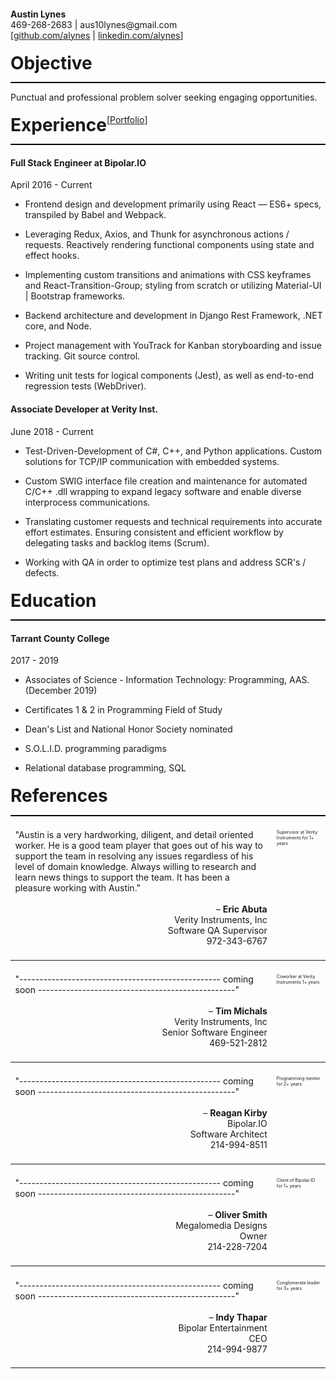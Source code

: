 
<h4 style="margin-block-end: 0"> Austin Lynes </h4>
<p style="margin-block-start: 0">
469-268-2683 | aus10lynes@gmail.com<br/>
[<a href="https://github.com/alynes">github.com/alynes</a> | <a href="https://linkedin.com/in/alynes">linkedin.com/alynes</a>]<br/>
</p>

<div style="width: 100%; height: 2em; padding: 0.37em 0 0.37em 0;">
<h1 style="float: left; width: auto; margin: 0">Objective</h1>
</div>

<hr style="height: 2px; background-color: black; border: none;"/>

Punctual and professional problem solver seeking engaging opportunities.

<div style="width: 100%; height: 2em; padding: 0.37em 0 0.37em 0;">
<h1 style="float: left; width: auto; margin: 0">Experience</h1>
<div style="float: left">[</div><a href="https://alynes.github.io/portfolio/" style="float: left">Portfolio</a>]
</div>

<hr style="height: 2px; background-color: black; border: none;"/>

#### Full Stack Engineer at Bipolar.IO 

April 2016 - Current

- Frontend design and development primarily using React — ES6+ specs, transpiled by Babel and Webpack. 

- Leveraging Redux, Axios, and Thunk for asynchronous actions / requests. 
Reactively rendering functional components using state and effect hooks.

- Implementing custom transitions and animations with CSS keyframes and React-Transition-Group; 
styling from scratch or utilizing Material-UI | Bootstrap frameworks. 

- Backend architecture and development in Django Rest Framework, .NET core, and Node.

- Project management with YouTrack for Kanban storyboarding and issue tracking.
Git source control.

- Writing unit tests for logical components (Jest), as well as end-to-end regression tests (WebDriver).

#### Associate Developer at Verity Inst.
June 2018 - Current

- Test-Driven-Development of C#, C++, and Python applications. Custom solutions for
TCP/IP communication with embedded systems.

- Custom SWIG interface file creation and maintenance for automated C/C++ .dll wrapping 
to expand legacy software and enable diverse interprocess communications.

- Translating customer requests and technical requirements into accurate effort estimates. 
Ensuring consistent and efficient workflow by delegating tasks and backlog items (Scrum).

- Working with QA in order to optimize test plans and address SCR's / defects. 

<div style="width: 100%; height: 2em; padding: 0.37em 0 0.37em 0;">
<h1 style="float: left; width: auto; margin: 0">Education</h1>
</div>

<hr style="height: 2px; background-color: black; border: none;"/>


#### Tarrant County College
2017 - 2019

- Associates of Science - Information Technology: Programming, AAS. (December 2019)

- Certificates 1 & 2 in Programming Field of Study

- Dean's List and National Honor Society nominated

- S.O.L.I.D. programming paradigms

- Relational database programming, SQL

<div style="width: 100%; height: 2em; padding: 0.37em 0 0.37em 0;">
<h1 style="float: left; width: auto; margin: 0">References</h1>
</div>

<hr style="height: 2px; background-color: black; border: none;"/>

<div class="my-table">
    <div class="table-row">
        <div class="col1">
            <div class="p-quote">
                "Austin is a very hardworking, diligent, and detail oriented worker. 
                He is a good team player that goes out of his way to support the team in resolving any issues regardless of his level of domain knowledge. 
                Always willing to research and learn news things to support the team. It has been a pleasure working with Austin."
            </div>
            <br/>
            <div class="p-info">
                – <strong>Eric Abuta</strong><br/>
                Verity Instruments, Inc<br/>
                Software QA Supervisor<br/>
                972-343-6767<br/>
            </div>
        </div>
        <div class="col2">
            <div>
                Supervisor at Verity Instruments for 1+ years
            </div>
        </div>
    </div>
    <hr/>
    <div class="table-row">
        <div class="col1">
            <div class="p-quote">
                "-------------------------------------------------- coming soon -------------------------------------------------"
            </div>
            <br/>
            <div class="p-info">
                – <strong>Tim Michals</strong><br/>
                Verity Instruments, Inc<br/>
                Senior Software Engineer<br/>
                469-521-2812<br/>
            </div>
        </div>
        <div class="col2">
            <div>
                Coworker at Verity Instruments 1+ years
            </div>
        </div>
    </div>
    <hr/>
    <div class="table-row">
        <div class="col1">
            <div class="p-quote">
                "-------------------------------------------------- coming soon -------------------------------------------------"
            </div>
            <br/>
            <div class="p-info">
                – <strong>Reagan Kirby</strong><br/>
                Bipolar.IO<br/>
                Software Architect<br/>
                214-994-8511<br/>
            </div>
        </div>
        <div class="col2">
            <div>
                Programming mentor for 2+ years
            </div>
        </div>
    </div>
    <hr/>
    <div class="table-row">
        <div class="col1">
            <div class="p-quote">
                "-------------------------------------------------- coming soon -------------------------------------------------"
            </div>
            <br/>
            <div class="p-info">
                – <strong>Oliver Smith</strong><br/>
                Megalomedia Designs<br/>
                Owner<br/>
                214-228-7204<br/>
            </div>
        </div>
        <div class="col2">
            <div>
                Client of Bipolar.IO for 1+ years
            </div>
        </div>
    </div>
    <hr/>
    <div class="table-row">
        <div class="col1">
            <div class="p-quote">
                "-------------------------------------------------- coming soon -------------------------------------------------"
            </div>
            <br/>
            <div class="p-info">
                – <strong>Indy Thapar</strong><br/>
                Bipolar Entertainment<br/>
                CEO<br/>
                214-994-9877<br/>
            </div>
        </div>
        <div class="col2">
            <div>
                Conglomerate leader for 3+ years
            </div>
        </div>
    </div>
    <hr/>
        
</div>

<style>
td {
    margin: 0;
    padding: 0;
    
}

.my-table {
    position: relative;
    width: 100%;

}

.table-row {
    display: inline-block;
    width: 100%;
}

.col1 {
    width: 80%;
    display: flex;
    flex-direction: column;
    padding: 1.5%;
    float:left;

}

.col2 {
    width: 14%;
    float: left;
    font-size: 0.5em;
    padding: 1.5%;
   
}

.p-quote {
    
}

.p-info {
    text-align: right;
}

</style>